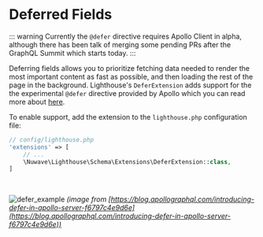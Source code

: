 # Deferred Fields

::: warning
Currently the `@defer` directive requires Apollo Client in alpha, although there has been talk of merging some pending PRs after the GraphQL Summit which starts today.
:::

Deferring fields allows you to prioritize fetching data needed to render the most important content as fast as possible, and then loading the rest of the page in the background. Lighthouse's `DeferExtension` adds support for the the experimental `@defer` directive provided by Apollo which you can read more about [here](https://www.apollographql.com/docs/react/features/defer-support.html).

To enable support, add the extension to the `lighthouse.php` configuration file:

```php
// config/lighthouse.php
'extensions' => [
    // ...
    \Nuwave\Lighthouse\Schema\Extensions\DeferExtension::class,
]
```

<br />

![defer_example](https://user-images.githubusercontent.com/1976169/48140644-71e25500-e266-11e8-924b-08ee2f7318d1.gif)
_(image from [https://blog.apollographql.com/introducing-defer-in-apollo-server-f6797c4e9d6e](https://blog.apollographql.com/introducing-defer-in-apollo-server-f6797c4e9d6e))_
